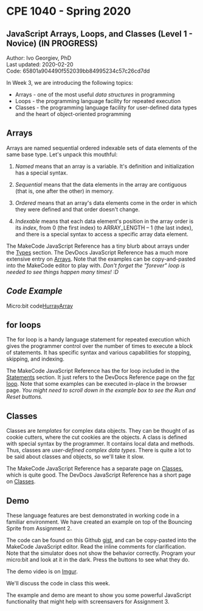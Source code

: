 # CPE 1040 - Spring 2020

## JavaScript Arrays, Loops, and Classes (Level 1 - Novice) (IN PROGRESS)

Author: Ivo Georgiev, PhD  
Last updated: 2020-02-20  
Code: 65801a904490f552039bb84995234c57c26cd7dd  

In Week 3, we are introducing the following topics:
- Arrays - one of the most useful _data structures_ in programming
- Loops - the programming language facility for repeated execution
- Classes - the programming language facility for user-defined data types and the heart of object-oriented programming

## Arrays 

Arrays are named sequential ordered indexable sets of data elements of the same base type. Let's unpack this mouthful: 

1. *Named* means that an array is a variable. It's definition and initialization has a special syntax. 

2. *Sequential* means that the data elements in the array are contiguous (that is, one after the other) in memory. 

3. *Ordered* means that an array's data elements come in the order in which they were defined and that order doesn't change. 

4. *Indexable* means that each data element's position in the array order is its *index*, from 0 (the first index) to ARRAY_LENGTH – 1 (the last index), and there is a special syntax to access a specific array data element. 

 

The MakeCode JavaScript Reference has a tiny blurb about arrays under the [Types](https://makecode.microbit.org/javascript/types) section. The DevDocs JavaScript Reference has a much more extensive entry on [Arrays](https://devdocs.io/javascript/global_objects/array). Note that the examples can be copy-and-pasted into the MakeCode editor to play with. *Don't forget the "forever" loop is needed to see things happen many times! :D* 

## *Code Example* 
 Micro:bit code[HurrayArray](https://gist.github.com/AKA-turtle/082499da16049fe0e32e2f44c5378071)

## for loops 

The for loop is a handy language statement for repeated execution which gives the programmer control over the number of times to execute a block of statements. It has specific syntax and various capabilities for stopping, skipping, and indexing.  

 

The MakeCode JavaScript Reference has the for loop included in the [Statements](https://makecode.microbit.org/javascript/statements) section. It just refers to the DevDocs Reference page on the [for](https://makecode.microbit.org/javascript/statements)[ loop](https://makecode.microbit.org/javascript/statements). Note that some examples can be executed in-place in the browser page. *You might need to scroll down in the example box to see the Run and Reset buttons.* 

 

## Classes 

Classes are *templates* for complex data objects. They can be thought of as cookie cutters, where the cut cookies are the objects. A class is defined with special syntax by the programmer. It contains local data and methods. Thus, classes are *user-defined complex data types*. There is quite a lot to be said about classes and objects, so we'll take it slow. 

 

The MakeCode JavaScript Reference has a separate page on [Classes](https://makecode.microbit.org/javascript/classes), which is quite good. The DevDocs JavaScript Reference has a short page on [Classes](https://devdocs.io/javascript/statements/class). 

 

## Demo 

These language features are best demonstrated in working code in a familiar environment. We have created an example on top of the Bouncing Sprite from Assignment 2.  

 

The code can be found on this Github [gist](https://gist.github.com/ivogeorg/be8b11ca24f118fd63c0407e93c81f81), and can be copy-pasted into the MakeCode JavaScript editor. Read the inline comments for clarification. Note that the simulator does not show the behavior correctly. Program your micro:bit and look at it in the dark. Press the buttons to see what they do. 

 

The demo video is on [Imgur](https://imgur.com/gallery/qysnAQG). 

 

We'll discuss the code in class this week.  

 

The example and demo are meant to show you some powerful JavaScript functionality that might help with screensavers for Assignment 3. 

